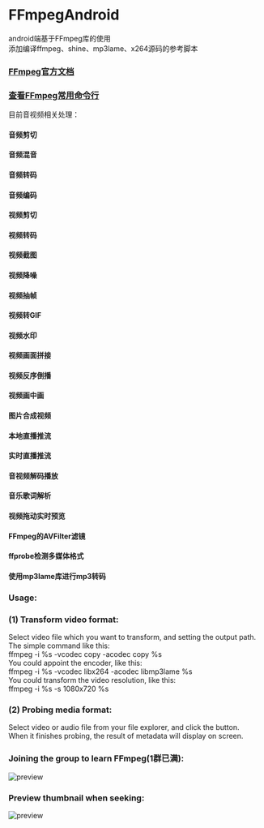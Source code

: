 # FFmpegAndroid
android端基于FFmpeg库的使用<br>
添加编译ffmpeg、shine、mp3lame、x264源码的参考脚本<br>

### [FFmpeg官方文档](https://ffmpeg.org/)
### [查看FFmpeg常用命令行](https://github.com/xufuji456/FFmpegAndroid/blob/master/doc/FFmpeg_command_line.md)

目前音视频相关处理：<br>
#### 音频剪切
#### 音频混音
#### 音频转码
#### 音频编码
#### 视频剪切
#### 视频转码
#### 视频截图
#### 视频降噪
#### 视频抽帧
#### 视频转GIF
#### 视频水印
#### 视频画面拼接
#### 视频反序倒播
#### 视频画中画
#### 图片合成视频
#### 本地直播推流
#### 实时直播推流
#### 音视频解码播放
#### 音乐歌词解析
#### 视频拖动实时预览
#### FFmpeg的AVFilter滤镜
#### ffprobe检测多媒体格式
#### 使用mp3lame库进行mp3转码

### Usage:
### (1) Transform video format:
Select video file which you want to transform, and setting the output path.<br>
The simple command like this:<br>
ffmpeg -i %s -vcodec copy -acodec copy %s<br>
You could appoint the encoder, like this:<br>
ffmpeg -i %s -vcodec libx264 -acodec libmp3lame %s<br>
You could transform the video resolution, like this:<br>
ffmpeg -i %s -s 1080x720 %s<br>

### (2) Probing media format:
Select video or audio file from your file explorer, and click the button.<br>
When it finishes probing, the result of metadata will display on screen.<br>

### Joining the group to learn FFmpeg(1群已满):
![preview](https://github.com/xufuji456/FFmpegAndroid/blob/master/picture/ffmpeg_group.png)

### Preview thumbnail when seeking:
![preview](https://github.com/xufuji456/FFmpegAndroid/blob/master/gif/preview.gif)

